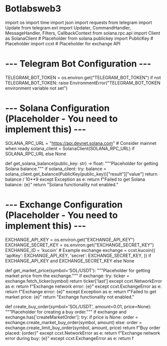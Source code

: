 # Botlabsweb3
import os
import time
import json
import requests
from telegram import Update
from telegram.ext import Updater, CommandHandler, MessageHandler, Filters, CallbackContext
from solana.rpc.api import Client as SolanaClient  # Placeholder
from solana.publickey import PublicKey  # Placeholder
import ccxt  # Placeholder for exchange API

# --- Telegram Bot Configuration ---
TELEGRAM_BOT_TOKEN = os.environ.get("TELEGRAM_BOT_TOKEN")
if not TELEGRAM_BOT_TOKEN:
    raise EnvironmentError("TELEGRAM_BOT_TOKEN environment variable not set")

# --- Solana Configuration (Placeholder - You need to implement this) ---
SOLANA_RPC_URL = "https://api.devnet.solana.com"  # Consider mainnet when ready
solana_client = SolanaClient(SOLANA_RPC_URL) if SOLANA_RPC_URL else None

def get_solana_balance(public_key: str) -> float:
    """Placeholder for getting Solana balance."""
    if solana_client:
        try:
            balance = solana_client.get_balance(PublicKey(public_key))["result"]["value"]
            return balance / 10**9
        except Exception as e:
            return f"Failed to get Solana balance: {e}"
    return "Solana functionality not enabled."

# --- Exchange Configuration (Placeholder - You need to implement this) ---
EXCHANGE_API_KEY = os.environ.get("EXCHANGE_API_KEY")
EXCHANGE_SECRET_KEY = os.environ.get("EXCHANGE_SECRET_KEY")
EXCHANGE_ID = 'kucoin'  # Example exchange
exchange = ccxt.kucoin({
    'apiKey': EXCHANGE_API_KEY,
    'secret': EXCHANGE_SECRET_KEY,
}) if EXCHANGE_API_KEY and EXCHANGE_SECRET_KEY else None

def get_market_price(symbol='SOL/USDT'):
    """Placeholder for getting market price from the exchange."""
    if exchange:
        try:
            ticker = exchange.fetch_ticker(symbol)
            return ticker['last']
        except ccxt.NetworkError as e:
            return f"Exchange network error: {e}"
        except ccxt.ExchangeError as e:
            return f"Exchange error: {e}"
        except Exception as e:
            return f"Failed to get market price: {e}"
    return "Exchange functionality not enabled."

def create_buy_order(symbol='SOL/USDT', amount=0.01, price=None):
    """Placeholder for creating a buy order."""
    if exchange and exchange.has['createMarketOrder']:
        try:
            if price is None:
                order = exchange.create_market_buy_order(symbol, amount)
            else:
                order = exchange.create_limit_buy_order(symbol, amount, price)
            return f"Buy order placed: {order}"
        except ccxt.NetworkError as e:
            return f"Exchange network error during buy: {e}"
        except ccxt.ExchangeError as e:
            return f
